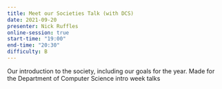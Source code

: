 ```yaml
---
title: Meet our Societies Talk (with DCS)
date: 2021-09-20
presenter: Nick Ruffles
online-session: true
start-time: "19:00"
end-time: "20:30"
difficulty: B
---
```


Our introduction to the society, including our goals for the year. Made for the Department of Computer Science intro week talks